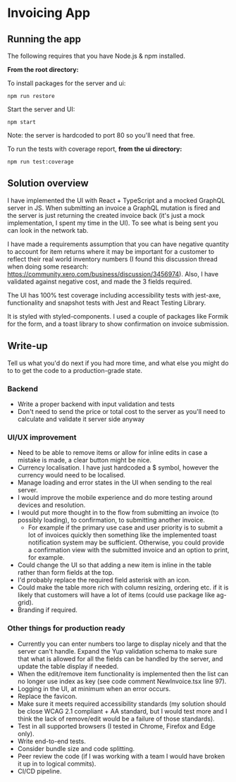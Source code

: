 # Invoicing App

## Running the app
The following requires that you have Node.js & npm installed.

**From the root directory:**

To install packages for the server and ui:
```
npm run restore
```

Start the server and UI:
```
npm start
```

Note: the server is hardcoded to port 80 so you'll need that free.

To run the tests with coverage report, **from the ui directory:**
```
npm run test:coverage
```

## Solution overview
I have implemented the UI with React + TypeScript and a mocked GraphQL server in JS. When submitting an invoice a GraphQL mutation is fired and the server is just returning the created invoice back (it's just a mock implementation, I spent my time in the UI). To see what is being sent you can look in the network tab.

I have made a requirements assumption that you can have negative quantity to account for item returns where it may be important for a customer to reflect their real world inventory numbers (I found this discussion thread when doing some research: https://community.xero.com/business/discussion/3456974). Also, I have validated against negative cost, and made the 3 fields required.

The UI has 100% test coverage including accessibility tests with jest-axe, functionality and snapshot tests with Jest and React Testing Library.

It is styled with styled-components. I used a couple of packages like Formik for the form, and a toast library to show confirmation on invoice submission.

## Write-up
Tell us what you'd do next if you had more time, and what else you might do to to get the code to a production-grade state.

### Backend
- Write a proper backend with input validation and tests
- Don't need to send the price or total cost to the server as you'll need to calculate and validate it server side anyway

### UI/UX improvement
- Need to be able to remove items or allow for inline edits in case a mistake is made, a clear button might be nice.
- Currency localisation. I have just hardcoded a $ symbol, however the currency would need to be localised.
- Manage loading and error states in the UI when sending to the real server.
- I would improve the mobile experience and do more testing around devices and resolution.
- I would put more thought in to the flow from submitting an invoice (to possibly loading), to confirmation, to submitting another invoice.
    - For example if the primary use case and user priority is to submit a lot of invoices quickly then something like the implemented toast notification system may be sufficient. Otherwise, you could provide a confirmation view with the submitted invoice and an option to print, for example.
- Could change the UI so that adding a new item is inline in the table rather than form fields at the top.
- I'd probably replace the required field asterisk with an icon.
- Could make the table more rich with column resizing, ordering etc. if it is likely that customers will have a lot of items (could use package like ag-grid).
- Branding if required.

### Other things for production ready
- Currently you can enter numbers too large to display nicely and that the server can't handle. Expand the Yup validation schema to make sure that what is allowed for all the fields can be handled by the server, and update the table display if needed.
- When the edit/remove item functionality is implemented then the list can no longer use index as key (see code comment NewInvoice.tsx line 97).
- Logging in the UI, at minimum when an error occurs.
- Replace the favicon.
- Make sure it meets required accessibility standards (my solution should be close WCAG 2.1 compliant + AA standard, but I would test more and I think the lack of remove/edit would be a failure of those standards).
- Test in all supported browsers (I tested in Chrome, Firefox and Edge only).
- Write end-to-end tests.
- Consider bundle size and code splitting.
- Peer review the code (if I was working with a team I would have broken it up in to logical commits).
- CI/CD pipeline.